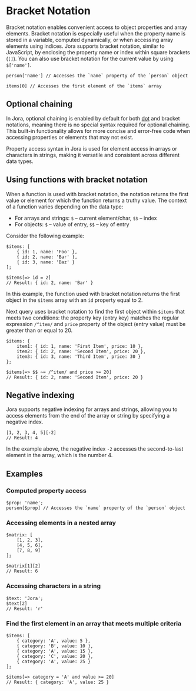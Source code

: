 # Bracket Notation

Bracket notation enables convenient access to object properties and array elements. Bracket notation is especially useful when the property name is stored in a variable, computed dynamically, or when accessing array elements using indices. Jora supports bracket notation, similar to JavaScript, by enclosing the property name or index within square brackets (`[]`). You can also use bracket notation for the current value by using `$['name']`.

```jora
person['name'] // Accesses the `name` property of the `person` object
```

```jora
items[0] // Accesses the first element of the `items` array
```

## Optional chaining

In Jora, optional chaining is enabled by default for both [dot](./dot-notation.md) and bracket notations, meaning there is no special syntax required for optional chaining. This built-in functionality allows for more concise and error-free code when accessing properties or elements that may not exist.

Property access syntax in Jora is used for element access in arrays or characters in strings, making it versatile and consistent across different data types.

## Using functions with bracket notation

When a function is used with bracket notation, the notation returns the first value or element for which the function returns a truthy value. The context of a function varies depending on the data type:

- For arrays and strings: `$` – current element/char, `$$` – index
- For objects: `$` – value of entry, `$$` – key of entry

Consider the following example:

```jora
$items: [
    { id: 1, name: 'Foo' },
    { id: 2, name: 'Bar' },
    { id: 3, name: 'Baz' }
];

$items[=> id = 2]
// Result: { id: 2, name: 'Bar' }
```

In this example, the function used with bracket notation returns the first object in the `$items` array with an `id` property equal to 2.

Next query uses bracket notation to find the first object within `$items` that meets two conditions: the property key (entry key) matches the regular expression `/^item/` and `price` property of the object (entry value) must be greater than or equal to 20.

```jora
$items: {
    item1: { id: 1, name: 'First Item', price: 10 },
    item2: { id: 2, name: 'Second Item', price: 20 },
    item3: { id: 3, name: 'Third Item', price: 30 }
};

$items[=> $$ ~= /^item/ and price >= 20]
// Result: { id: 2, name: 'Second Item', price: 20 }
```

## Negative indexing

Jora supports negative indexing for arrays and strings, allowing you to access elements from the end of the array or string by specifying a negative index.

```jora
[1, 2, 3, 4, 5][-2]
// Result: 4
```

In the example above, the negative index `-2` accesses the second-to-last element in the array, which is the number 4.

## Examples

### Computed property access

```jora
$prop: 'name';
person[$prop] // Accesses the `name` property of the `person` object
```

### Accessing elements in a nested array

```jora
$matrix: [
    [1, 2, 3],
    [4, 5, 6],
    [7, 8, 9]
];

$matrix[1][2]
// Result: 6
```

### Accessing characters in a string

```jora
$text: 'Jora';
$text[2]
// Result: 'r'
```

### Find the first element in an array that meets multiple criteria

```jora
$items: [
    { category: 'A', value: 5 },
    { category: 'B', value: 10 },
    { category: 'A', value: 15 },
    { category: 'C', value: 20 },
    { category: 'A', value: 25 }
];

$items[=> category = 'A' and value >= 20]
// Result: { category: 'A', value: 25 }
```
